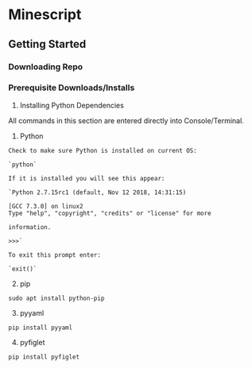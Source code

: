 # Minescript
## Getting Started
### Downloading Repo
### Prerequisite Downloads/Installs
1. Installing Python Dependencies

  All commands in this section are entered directly into Console/Terminal.

  1. Python

    Check to make sure Python is installed on current OS:

    `python`

    If it is installed you will see this appear:

    `Python 2.7.15rc1 (default, Nov 12 2018, 14:31:15)

    [GCC 7.3.0] on linux2
    Type "help", "copyright", "credits" or "license" for more

    information.

    >>>`

    To exit this prompt enter:

    `exit()`

  2. pip

  `sudo apt install python-pip`

  3. pyyaml

  `pip install pyyaml`

  4. pyfiglet

  `pip install pyfiglet`

